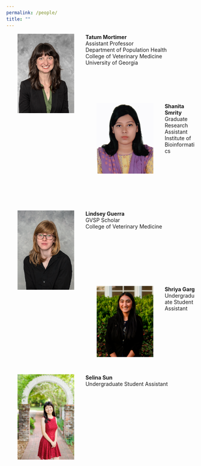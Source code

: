 ```yaml
---
permalink: /people/
title: ""
---
```


<a href="/people/TatumMortimer">
<img src="/assets/images/Mortimer_headshot_small.jpg" width="30%" title="Tatum Mortimer" align="left" hspace="30">
</a>

__Tatum Mortimer__<br/>
Assistant Professor<br/>
Department of Population Health<br/>
College of Veterinary Medicine<br/>
University of Georgia<br/><br/><br/><br/><br/><br/>


<a href="/people/ShanitaSmrity">
<img src="/assets/images/Smrity_headshot.jpg" width="30%" title="Shanita Smrity" align="left" hspace="30">
</a>

__Shanita Smrity__<br/>
Graduate Research Assistant<br/>
Institute of Bioinformatics<br/><br/><br/><br/><br/><br/><br/><br/><br/>

<a href="/people/LindseyGuerra">
<img src="/assets/images/Guerra_headshot.jpg" width="30%" title="Shanita Smrity" align="left" hspace="30">
</a>

__Lindsey Guerra__<br/>
GVSP Scholar<br/>
College of Veterinary Medicine<br/><br/><br/><br/><br/><br/><br/><br/><br/>

<a href="/people/ShriyaGarg">
<img src="/assets/images/Garg_headshot_new.jpg" width="30%" title="Shriya Garg" align="left" hspace="30">
</a>

__Shriya Garg__<br/>
Undergraduate Student Assistant<br/><br/><br/><br/><br/><br/><br/><br/><br/><br/>

<a href="/people/SelinaSun">
<img src="/assets/images/Sun_headshot.jpg" width="30%" title="Selina Sun" align="left" hspace="30">
</a>

__Selina Sun__<br/>
Undergraduate Student Assistant<br/>
